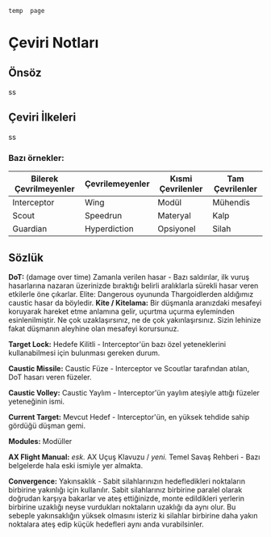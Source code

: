 `
temp  page
`


# Çeviri Notları
## Önsöz

ss
## Çeviri İlkeleri
ss

### Bazı örnekler:
Bilerek Çevrilmeyenler | Çevrilemeyenler | Kısmi Çevrilenler | Tam Çevrilenler
-----------------------|-----------------|-------------------|----------------
Interceptor            | Wing            | Modül             | Mühendis
Scout                  | Speedrun        | Materyal          | Kalp
Guardian               | Hyperdiction    | Opsiyonel         | Silah

## Sözlük
**DoT:** (damage over time) Zamanla verilen hasar - Bazı saldırılar, ilk vuruş hasarlarına nazaran üzerinizde bıraktığı belirli aralıklarla sürekli hasar veren etkilerle öne çıkarlar. Elite: Dangerous oyununda Thargoidlerden aldığımız caustic hasar da böyledir.
**Kite / Kitelama:** Bir düşmanla aranızdaki mesafeyi koruyarak hareket etme anlamına gelir, uçurtma uçurma eyleminden esinlenilmiştir. Ne çok uzaklaşırsınız, ne de çok yakınlaşırsınız. Sizin lehinize fakat düşmanın aleyhine olan mesafeyi korursunuz.

**Target Lock:** Hedefe Kilitli - Interceptor'ün bazı özel yeteneklerini kullanabilmesi için bulunması gereken durum.

**Caustic Missile:** Caustic Füze - Interceptor ve Scoutlar tarafından atılan, DoT hasarı veren füzeler.

**Caustic Volley:** Caustic Yaylım - Interceptor'ün yaylım ateşiyle attığı füzeler yeteneğinin ismi.

**Current Target:** Mevcut Hedef - Interceptor'ün, en yüksek tehdide sahip gördüğü düşman gemi.

**Modules:** Modüller

**AX Flight Manual:** _esk._ AX Uçuş Klavuzu / _yeni._ Temel Savaş Rehberi - Bazı belgelerde hala eski ismiyle yer almakta.

**Convergence:** Yakınsaklık - Sabit silahlarınızın hedefledikleri noktaların birbirine yakınlığı için kullanılır. Sabit silahlarınız birbirine paralel olarak doğrudan karşıya bakarlar ve ateş ettiğinizde, monte edildikleri yerlerin birbirine uzaklığı neyse vurdukları noktaların uzaklığı da aynı olur. Bu sebeple yakınsaklığın yüksek olmasını isteriz ki silahlar birbirine daha yakın noktalara ateş edip küçük hedefleri aynı anda vurabilsinler.

